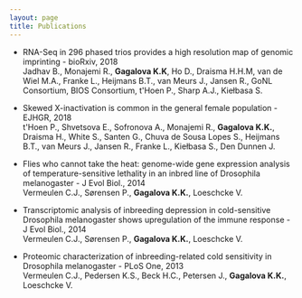 ```yaml
---
layout: page
title: Publications
---
```


* RNA-Seq in 296 phased trios provides a high resolution map of genomic imprinting - bioRxiv, 2018        
Jadhav B., Monajemi R., **Gagalova K.K**, Ho D., Draisma H.H.M, van de Wiel M.A., Franke L., Heijmans B.T., van Meurs J., Jansen R., GoNL Consortium, BIOS Consortium, t'Hoen P., Sharp A.J., Kiełbasa S.

* Skewed X-inactivation is common in the general female population - EJHGR, 2018        
t'Hoen P., Shvetsova E., Sofronova A., Monajemi R., **Gagalova K.K.**, Draisma H., White S., Santen G., Chuva de Sousa Lopes S., Heijmans B.T., van Meurs J., Jansen R., Franke L., Kiełbasa S., Den Dunnen J.

* Flies who cannot take the heat: genome-wide gene expression analysis of temperature-sensitive lethality in an inbred line of Drosophila melanogaster - J Evol Biol., 2014        
Vermeulen C.J., Sørensen P., **Gagalova K.K.**, Loeschcke V.

* Transcriptomic analysis of inbreeding depression in cold-sensitive Drosophila melanogaster shows upregulation of the immune response - J Evol Biol., 2014       
Vermeulen C.J., Sørensen P., **Gagalova K.K.**, Loeschcke V.

* Proteomic characterization of inbreeding-related cold sensitivity in Drosophila melanogaster - PLoS One, 2013      
Vermeulen C.J., Pedersen K.S., Beck H.C., Petersen J., **Gagalova K.K.**, Loeschcke V.
